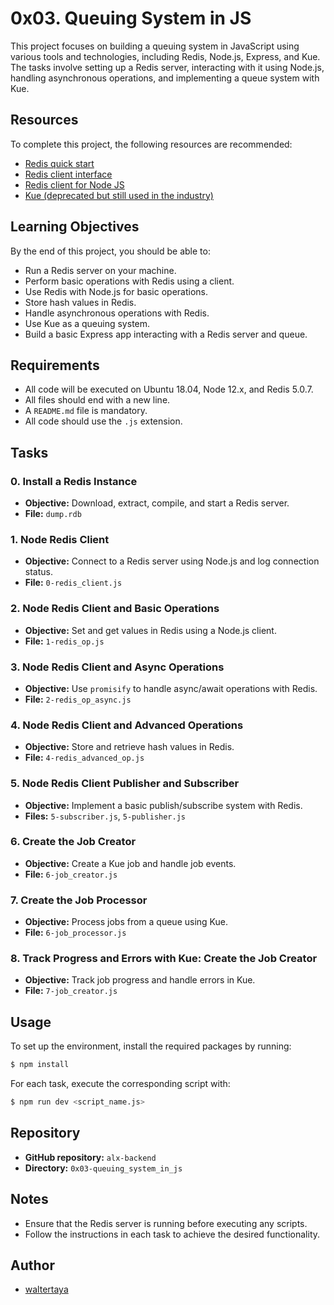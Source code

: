 # 0x03. Queuing System in JS

This project focuses on building a queuing system in JavaScript using various tools and technologies, including Redis, Node.js, Express, and Kue. The tasks involve setting up a Redis server, interacting with it using Node.js, handling asynchronous operations, and implementing a queue system with Kue.

## Resources
To complete this project, the following resources are recommended:
- [Redis quick start](https://redis.io/topics/quickstart)
- [Redis client interface](https://github.com/NodeRedis/node-redis)
- [Redis client for Node JS](https://github.com/NodeRedis/node-redis)
- [Kue (deprecated but still used in the industry)](https://github.com/Automattic/kue)

## Learning Objectives
By the end of this project, you should be able to:
- Run a Redis server on your machine.
- Perform basic operations with Redis using a client.
- Use Redis with Node.js for basic operations.
- Store hash values in Redis.
- Handle asynchronous operations with Redis.
- Use Kue as a queuing system.
- Build a basic Express app interacting with a Redis server and queue.

## Requirements
- All code will be executed on Ubuntu 18.04, Node 12.x, and Redis 5.0.7.
- All files should end with a new line.
- A `README.md` file is mandatory.
- All code should use the `.js` extension.

## Tasks

### 0. Install a Redis Instance
- **Objective:** Download, extract, compile, and start a Redis server.
- **File:** `dump.rdb`

### 1. Node Redis Client
- **Objective:** Connect to a Redis server using Node.js and log connection status.
- **File:** `0-redis_client.js`

### 2. Node Redis Client and Basic Operations
- **Objective:** Set and get values in Redis using a Node.js client.
- **File:** `1-redis_op.js`

### 3. Node Redis Client and Async Operations
- **Objective:** Use `promisify` to handle async/await operations with Redis.
- **File:** `2-redis_op_async.js`

### 4. Node Redis Client and Advanced Operations
- **Objective:** Store and retrieve hash values in Redis.
- **File:** `4-redis_advanced_op.js`

### 5. Node Redis Client Publisher and Subscriber
- **Objective:** Implement a basic publish/subscribe system with Redis.
- **Files:** `5-subscriber.js`, `5-publisher.js`

### 6. Create the Job Creator
- **Objective:** Create a Kue job and handle job events.
- **File:** `6-job_creator.js`

### 7. Create the Job Processor
- **Objective:** Process jobs from a queue using Kue.
- **File:** `6-job_processor.js`

### 8. Track Progress and Errors with Kue: Create the Job Creator
- **Objective:** Track job progress and handle errors in Kue.
- **File:** `7-job_creator.js`

## Usage
To set up the environment, install the required packages by running:
```bash
$ npm install
```

For each task, execute the corresponding script with:
```bash
$ npm run dev <script_name.js>
```

## Repository
- **GitHub repository:** `alx-backend`
- **Directory:** `0x03-queuing_system_in_js`

## Notes
- Ensure that the Redis server is running before executing any scripts.
- Follow the instructions in each task to achieve the desired functionality.

## Author

- [waltertaya](https://www.github.com/waltertaya)
